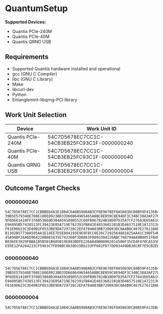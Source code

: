 # QuantumSetup

**Supported Devices:**  
- Quantis PCIe-240M  
- Quantis PCIe-40M  
- Quantis QRNG USB  

## Requirements

- Supported Quantis hardware installed and operational  
- gcc (GNU C Compiler)  
- libc (GNU C Library)  
- Make  
- libcurl-dev  
- Python  
- Entanglemint-libqrng-PCI library  

## Work Unit Selection

| Device              | Work Unit ID                                               |
|---------------------|------------------------------------------------------------|
| Quantis PCIe-240M   | 54C7D5678EC7CC1C-54CB3EB25FC93C1F-0000000240               |
| Quantis PCIe-40M    | 54C7D5678EC7CC1C-54CB3EB25FC93C1F-0000000040               |
| Quantis QRNG USB    | 54C7D5678EC7CC1C-54CB3EB25FC93C1F-0000000004               |

## Outcome Target Checks

### 0000000240
```
54C7D5678EC7CC1CBBBED4A1E1884C6A8B5980AB3CF8E9678EF0A5083DC80B59F4135B421696C016E1041A4AF9A71CC77B72FABA267C369406EB8045262DE9DE
39B5E579340E708E180E8923BD33D66064965465ABBC8E059C8E94DF3C34BC30A3AF27FFD10069CD608534CC49F2BB0971FE22222772B1B1616428687D4A489C
9F6DE61410FF376B53868D304A59109D552C69FB967824B18D07D35A7CF27643E65A61CF0CC52524EC4DF1366AFDA4AC2F153C9DB9AE2FB06CE7A95419A4D1BA
E94895B57438513FC39423E05A719E762391FB842E4853602281B3D4657510E1A723136447007606C48FBA2ED8BAF5D0960F84DD909A9441DC7E3DC888B20BC9
F61E06623C3D49B1F0533BE9DA729726C2EFA784A03BB720083DC0A4B0C467E27611BAEEFD191010E04259720CA9F6CBA8BFA9CD1DA0115F48FB97BD2DEBEE1B
B1302B57738A595AA1E14EE7D5E884193E9E9F8CC0E26C7292564881825AA41C39BF54BCBD32BE21DA37296FFCDFF667E3069E02C7ACE8C01EE9B20962A38F91
45A9ABF26A6D964220B081635E742360F3D0863FD093304226ABC798794AA9B0051FB48A00D510EA70351E2A123F8BE905989139941B8B484938E2F7843044A4
B036EE3929FBBA1B5B501B605B19E882BDFE226A04DB00902014506F35CD4F470CA535E7BA107C07EA10CAA26D7121BFFB3B608656C99A2E7589CC570EF0E9F3
E95E12FA204233CF5963C7FD98BC8638D15B5233FF682FD77DD93449DB38C8F7E5CB2EE9ED1DBD995C217527624C3E733B73BFA4CA52BF11B54548413F3F4A36
```

### 0000000040
```
54C7D5678EC7CC1CBBBED4A1E1884C6A8B5980AB3CF8E9678EF0A5083DC80B59F4135B421696C016E1041A4AF9A71CC77B72FABA267C369406EB8045262DE9DE
39B5E579340E708E180E8923BD33D66064965465ABBC8E059C8E94DF3C34BC30A3AF27FFD10069CD608534CC49F2BB0971FE22222772B1B1616428687D4A489C
9F6DE61410FF376B53868D304A59109D552C69FB967824B18D07D35A7CF27643E65A61CF0CC52524EC4DF1366AFDA4AC2F153C9DB9AE2FB06CE7A95419A4D1BA
E94895B57438513FC39423E05A719E762391FB842E4853602281B3D4657510E1A723136447007606C48FBA2ED8BAF5D0960F84DD909A9441DC7E3DC888B20BC9
F61E06623C3D49B1F0533BE9DA729726C2EFA784A03BB720083DC0A4B0C467E27611BAEEFD191010E04259720CA9F6CBA8BFA9CD1DA0115F48FB97BD2DEBEE1B
```

### 0000000004
```
54C7D5678EC7CC1CBBBED4A1E1884C6A8B5980AB3CF8E9678EF0A5083DC80B59F4135B421696C016E1041A4AF9A71CC77B72FABA267C369406EB8045262DE9DE
```

